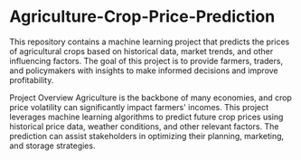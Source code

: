# Agriculture-Crop-Price-Prediction
This repository contains a machine learning project that predicts the prices of agricultural crops based on historical data, market trends, and other influencing factors. The goal of this project is to provide farmers, traders, and policymakers with insights to make informed decisions and improve profitability.

Project Overview
Agriculture is the backbone of many economies, and crop price volatility can significantly impact farmers' incomes. This project leverages machine learning algorithms to predict future crop prices using historical price data, weather conditions, and other relevant factors. The prediction can assist stakeholders in optimizing their planning, marketing, and storage strategies.


